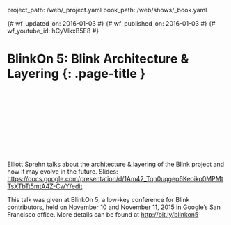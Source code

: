 project_path: /web/_project.yaml book_path: /web/shows/_book.yaml

{# wf_updated_on: 2016-01-03 #} {# wf_published_on: 2016-01-03 #} {# wf_youtube_id: hCyVlkxB5E8 #}

# BlinkOn 5: Blink Architecture & Layering {: .page-title }

<div class="video-wrapper">
  <iframe class="devsite-embedded-youtube-video" data-video-id="hCyVlkxB5E8"
          data-autohide="1" data-showinfo="0" frameborder="0" allowfullscreen>
  </iframe>
</div>

Elliott Sprehn talks about the architecture & layering of the Blink project and how it may evolve in the future. Slides: https://docs.google.com/presentation/d/1Am42_Tqn0uqgep6Keoiko0MPMtTsXTbTt5mtA4Z-CwY/edit

This talk was given at BlinkOn 5, a low-key conference for Blink contributors, held on November 10 and November 11, 2015 in Google’s San Francisco office. More details can be found at http://bit.ly/blinkon5